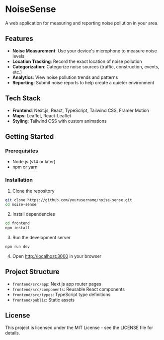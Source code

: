 # NoiseSense

A web application for measuring and reporting noise pollution in your area.

## Features

- **Noise Measurement**: Use your device's microphone to measure noise levels
- **Location Tracking**: Record the exact location of noise pollution
- **Categorization**: Categorize noise sources (traffic, construction, events, etc.)
- **Analytics**: View noise pollution trends and patterns
- **Reporting**: Submit noise reports to help create a quieter environment

## Tech Stack

- **Frontend**: Next.js, React, TypeScript, Tailwind CSS, Framer Motion
- **Maps**: Leaflet, React-Leaflet
- **Styling**: Tailwind CSS with custom animations

## Getting Started

### Prerequisites

- Node.js (v14 or later)
- npm or yarn

### Installation

1. Clone the repository
```bash
git clone https://github.com/yourusername/noise-sense.git
cd noise-sense
```

2. Install dependencies
```bash
cd frontend
npm install
```

3. Run the development server
```bash
npm run dev
```

4. Open [http://localhost:3000](http://localhost:3000) in your browser

## Project Structure

- `frontend/src/app`: Next.js app router pages
- `frontend/src/components`: Reusable React components
- `frontend/src/types`: TypeScript type definitions
- `frontend/public`: Static assets

## License

This project is licensed under the MIT License - see the LICENSE file for details. 